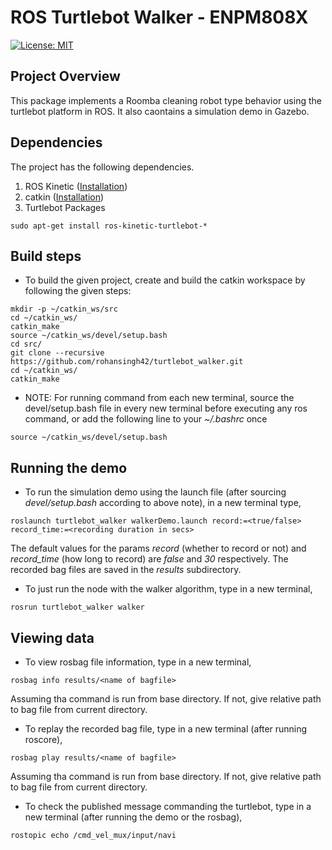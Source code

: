 # ROS Turtlebot Walker - ENPM808X
[![License: MIT](https://img.shields.io/badge/License-MIT-yellow.svg)](https://opensource.org/licenses/MIT)

## Project Overview

This package implements a Roomba cleaning robot type behavior using the turtlebot platform in ROS. It also caontains a simulation demo in Gazebo.

## Dependencies
The project has the following dependencies.

1. ROS Kinetic ([Installation](http://wiki.ros.org/kinetic/Installation))
2. catkin ([Installation](http://wiki.ros.org/catkin#Installing_catkin))
3. Turtlebot Packages
```
sudo apt-get install ros-kinetic-turtlebot-*
```

## Build steps
 
- To build the given project, create and build the catkin workspace by following the given steps:
```
mkdir -p ~/catkin_ws/src
cd ~/catkin_ws/
catkin_make
source ~/catkin_ws/devel/setup.bash
cd src/
git clone --recursive https://github.com/rohansingh42/turtlebot_walker.git
cd ~/catkin_ws/
catkin_make
```

- NOTE: For running command from each new terminal, source the devel/setup.bash file in every new terminal before executing any ros command, or add the following line to your _~/.bashrc_ once
```
source ~/catkin_ws/devel/setup.bash
```

## Running the demo

- To run the simulation demo using the launch file (after sourcing _devel/setup.bash_ according to above note), in a new terminal type,
```
roslaunch turtlebot_walker walkerDemo.launch record:=<true/false> record_time:=<recording duration in secs>
```
The default values for the params _record_ (whether to record or not) and _record_time_ (how long to record) are _false_ and _30_ respectively. The recorded bag files are saved in the _results_ subdirectory.

- To just run the node with the walker algorithm, type in a new terminal,
```
rosrun turtlebot_walker walker
```

## Viewing data

- To view rosbag file information, type in a new terminal,
```
rosbag info results/<name of bagfile>
```
Assuming tha command is run from base directory. If not, give relative path to bag file from current directory.

- To replay the recorded bag file, type in a new terminal (after running roscore),
```
rosbag play results/<name of bagfile>
```
Assuming tha command is run from base directory. If not, give relative path to bag file from current directory.

- To check the published message commanding the turtlebot, type in a new terminal (after running the demo or the rosbag),
```
rostopic echo /cmd_vel_mux/input/navi
```
